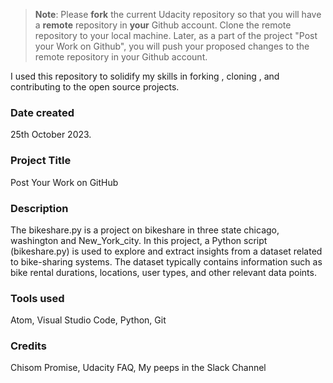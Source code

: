 >**Note**: Please **fork** the current Udacity repository so that you will have a **remote** repository in **your** Github account. Clone the remote repository to your local machine. Later, as a part of the project "Post your Work on Github", you will push your proposed changes to the remote repository in your Github account.

I used this repository to solidify my skills in forking , cloning , and contributing to the open source projects.

### Date created
25th October 2023.

### Project Title
Post Your Work on GitHub

### Description
The bikeshare.py is a project on bikeshare in three state chicago, washington and New_York_city. In this project, a Python script (bikeshare.py) is used to explore and extract insights from a dataset related to bike-sharing systems. The dataset typically contains information such as bike rental durations, locations, user types, and other relevant data points.

### Tools used
Atom, Visual Studio Code, Python, Git

### Credits
Chisom Promise,
Udacity FAQ,
My peeps in the Slack Channel
